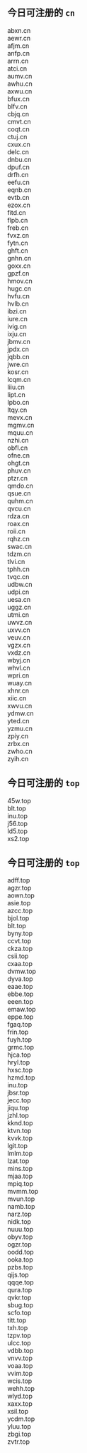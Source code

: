 
## 今日可注册的 `cn`
>
abxn.cn   
aewr.cn   
afjm.cn   
anfp.cn   
arrn.cn   
atci.cn   
aumv.cn   
awhu.cn   
axwu.cn   
bfux.cn   
blfv.cn   
cbjq.cn   
cmvt.cn   
coqt.cn   
ctuj.cn   
cxux.cn   
delc.cn   
dnbu.cn   
dpuf.cn   
drfh.cn   
eefu.cn   
eqnb.cn   
evtb.cn   
ezox.cn   
fitd.cn   
flpb.cn   
freb.cn   
fvxz.cn   
fytn.cn   
ghft.cn   
gnhn.cn   
goxx.cn   
gpzf.cn   
hmov.cn   
hugc.cn   
hvfu.cn   
hvlb.cn   
ibzi.cn   
iure.cn   
ivig.cn   
ixju.cn   
jbmv.cn   
jpdx.cn   
jqbb.cn   
jwre.cn   
kosr.cn   
lcqm.cn   
liiu.cn   
lipt.cn   
lpbo.cn   
ltqy.cn   
mevx.cn   
mgmv.cn   
mquu.cn   
nzhi.cn   
obfl.cn   
ofne.cn   
ohgt.cn   
phuv.cn   
ptzr.cn   
qmdo.cn   
qsue.cn   
quhm.cn   
qvcu.cn   
rdza.cn   
roax.cn   
roii.cn   
rqhz.cn   
swac.cn   
tdzm.cn   
tlvi.cn   
tphh.cn   
tvqc.cn   
udbw.cn   
udpi.cn   
uesa.cn   
uggz.cn   
utmi.cn   
uwvz.cn   
uxvv.cn   
veuv.cn   
vgzx.cn   
vxdz.cn   
wbyj.cn   
whvl.cn   
wpri.cn   
wuay.cn   
xhnr.cn   
xiic.cn   
xwvu.cn   
ydmw.cn   
yted.cn   
yzmu.cn   
zpiy.cn   
zrbx.cn   
zwho.cn   
zyih.cn   


## 今日可注册的 `top`
>
45w.top   
blt.top   
inu.top   
j56.top   
ld5.top   
xs2.top   


## 今日可注册的 `top`
>
adff.top   
agzr.top   
aown.top   
asie.top   
azcc.top   
bjol.top   
blt.top   
byny.top   
ccvt.top   
ckza.top   
csii.top   
cxaa.top   
dvmw.top   
dyva.top   
eaae.top   
ebbe.top   
eeen.top   
emaw.top   
eppe.top   
fgaq.top   
frin.top   
fuyh.top   
grmc.top   
hjca.top   
hryl.top   
hxsc.top   
hzmd.top   
inu.top   
jbsr.top   
jecc.top   
jiqu.top   
jzhl.top   
kknd.top   
ktvn.top   
kvvk.top   
lgit.top   
lmlm.top   
lzat.top   
mins.top   
mjaa.top   
mpiq.top   
mvmm.top   
mvun.top   
namb.top   
narz.top   
nidk.top   
nuuu.top   
obyv.top   
ogzr.top   
oodd.top   
ooka.top   
pzbs.top   
qijs.top   
qqqe.top   
qura.top   
qvkr.top   
sbug.top   
scfo.top   
titt.top   
txh.top   
tzpv.top   
ulcc.top   
vdbb.top   
vnvv.top   
voaa.top   
vvim.top   
wcis.top   
wehh.top   
wlyd.top   
xaxx.top   
xsil.top   
ycdm.top   
yluu.top   
zbgi.top   
zvtr.top   

